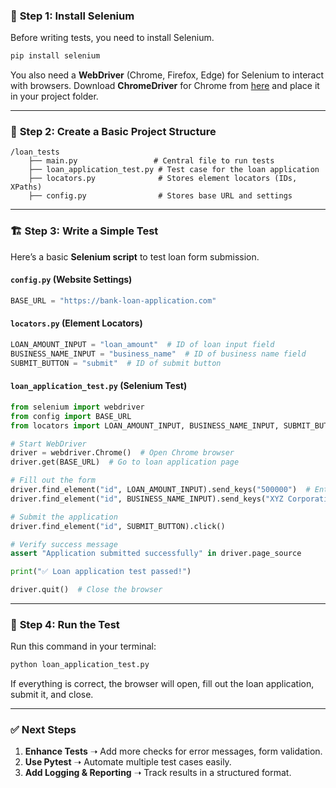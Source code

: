 ### 🚀 **Step 1: Install Selenium**
Before writing tests, you need to install Selenium.

```bash
pip install selenium
```

You also need a **WebDriver** (Chrome, Firefox, Edge) for Selenium to interact with browsers. Download **ChromeDriver** for Chrome from [here](https://chromedriver.chromium.org/downloads) and place it in your project folder.

---

### 📁 **Step 2: Create a Basic Project Structure**
```
/loan_tests
    ├── main.py                 # Central file to run tests
    ├── loan_application_test.py # Test case for the loan application
    ├── locators.py              # Stores element locators (IDs, XPaths)
    ├── config.py                # Stores base URL and settings
```

---

### 🏗 **Step 3: Write a Simple Test**
Here’s a basic **Selenium script** to test loan form submission.

#### `config.py` (Website Settings)
```python
BASE_URL = "https://bank-loan-application.com"
```

#### `locators.py` (Element Locators)
```python
LOAN_AMOUNT_INPUT = "loan_amount"  # ID of loan input field
BUSINESS_NAME_INPUT = "business_name"  # ID of business name field
SUBMIT_BUTTON = "submit"  # ID of submit button
```

#### `loan_application_test.py` (Selenium Test)
```python
from selenium import webdriver
from config import BASE_URL
from locators import LOAN_AMOUNT_INPUT, BUSINESS_NAME_INPUT, SUBMIT_BUTTON

# Start WebDriver
driver = webdriver.Chrome()  # Open Chrome browser
driver.get(BASE_URL)  # Go to loan application page

# Fill out the form
driver.find_element("id", LOAN_AMOUNT_INPUT).send_keys("500000")  # Enter loan amount
driver.find_element("id", BUSINESS_NAME_INPUT).send_keys("XYZ Corporation")  # Enter business name

# Submit the application
driver.find_element("id", SUBMIT_BUTTON).click()

# Verify success message
assert "Application submitted successfully" in driver.page_source

print("✅ Loan application test passed!")

driver.quit()  # Close the browser
```

---

### 🎯 **Step 4: Run the Test**
Run this command in your terminal:

```bash
python loan_application_test.py
```

If everything is correct, the browser will open, fill out the loan application, submit it, and close.

---

### ✅ **Next Steps**
1. **Enhance Tests** ➝ Add more checks for error messages, form validation.  
2. **Use Pytest** ➝ Automate multiple test cases easily.  
3. **Add Logging & Reporting** ➝ Track results in a structured format.  
